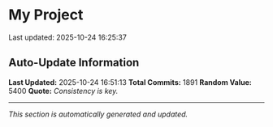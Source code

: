 # My Project


Last updated: 2025-10-24 16:25:37










































































































































































































































































































































































































































































































































































































































































































































































































































































































































































































































































































































































































































































































































































































































































































































































































































































































































































































































































































































































































































































































































































































































































































































































## Auto-Update Information

**Last Updated:** 2025-10-24 16:51:13
**Total Commits:** 1891
**Random Value:** 5400
**Quote:** _Consistency is key._

---
_This section is automatically generated and updated._